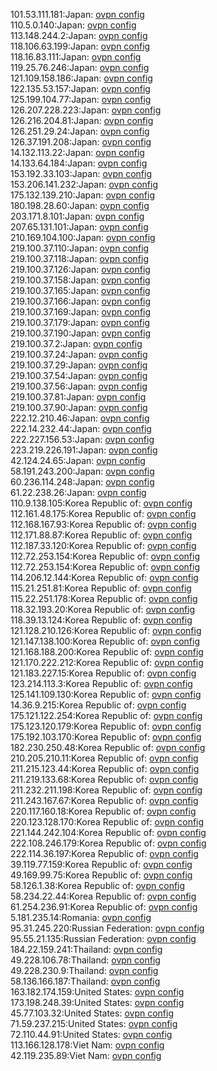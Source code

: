 101.53.111.181:Japan: [ovpn config](vpn/101_53_111_181.ovpn)  
110.5.0.140:Japan: [ovpn config](vpn/110_5_0_140.ovpn)  
113.148.244.2:Japan: [ovpn config](vpn/113_148_244_2.ovpn)  
118.106.63.199:Japan: [ovpn config](vpn/118_106_63_199.ovpn)  
118.16.83.111:Japan: [ovpn config](vpn/118_16_83_111.ovpn)  
119.25.76.246:Japan: [ovpn config](vpn/119_25_76_246.ovpn)  
121.109.158.186:Japan: [ovpn config](vpn/121_109_158_186.ovpn)  
122.135.53.157:Japan: [ovpn config](vpn/122_135_53_157.ovpn)  
125.199.104.77:Japan: [ovpn config](vpn/125_199_104_77.ovpn)  
126.207.228.223:Japan: [ovpn config](vpn/126_207_228_223.ovpn)  
126.216.204.81:Japan: [ovpn config](vpn/126_216_204_81.ovpn)  
126.251.29.24:Japan: [ovpn config](vpn/126_251_29_24.ovpn)  
126.37.191.208:Japan: [ovpn config](vpn/126_37_191_208.ovpn)  
14.132.113.22:Japan: [ovpn config](vpn/14_132_113_22.ovpn)  
14.133.64.184:Japan: [ovpn config](vpn/14_133_64_184.ovpn)  
153.192.33.103:Japan: [ovpn config](vpn/153_192_33_103.ovpn)  
153.206.141.232:Japan: [ovpn config](vpn/153_206_141_232.ovpn)  
175.132.139.210:Japan: [ovpn config](vpn/175_132_139_210.ovpn)  
180.198.28.60:Japan: [ovpn config](vpn/180_198_28_60.ovpn)  
203.171.8.101:Japan: [ovpn config](vpn/203_171_8_101.ovpn)  
207.65.131.101:Japan: [ovpn config](vpn/207_65_131_101.ovpn)  
210.169.104.100:Japan: [ovpn config](vpn/210_169_104_100.ovpn)  
219.100.37.110:Japan: [ovpn config](vpn/219_100_37_110.ovpn)  
219.100.37.118:Japan: [ovpn config](vpn/219_100_37_118.ovpn)  
219.100.37.126:Japan: [ovpn config](vpn/219_100_37_126.ovpn)  
219.100.37.158:Japan: [ovpn config](vpn/219_100_37_158.ovpn)  
219.100.37.165:Japan: [ovpn config](vpn/219_100_37_165.ovpn)  
219.100.37.166:Japan: [ovpn config](vpn/219_100_37_166.ovpn)  
219.100.37.169:Japan: [ovpn config](vpn/219_100_37_169.ovpn)  
219.100.37.179:Japan: [ovpn config](vpn/219_100_37_179.ovpn)  
219.100.37.190:Japan: [ovpn config](vpn/219_100_37_190.ovpn)  
219.100.37.2:Japan: [ovpn config](vpn/219_100_37_2.ovpn)  
219.100.37.24:Japan: [ovpn config](vpn/219_100_37_24.ovpn)  
219.100.37.29:Japan: [ovpn config](vpn/219_100_37_29.ovpn)  
219.100.37.54:Japan: [ovpn config](vpn/219_100_37_54.ovpn)  
219.100.37.56:Japan: [ovpn config](vpn/219_100_37_56.ovpn)  
219.100.37.81:Japan: [ovpn config](vpn/219_100_37_81.ovpn)  
219.100.37.90:Japan: [ovpn config](vpn/219_100_37_90.ovpn)  
222.12.210.46:Japan: [ovpn config](vpn/222_12_210_46.ovpn)  
222.14.232.44:Japan: [ovpn config](vpn/222_14_232_44.ovpn)  
222.227.156.53:Japan: [ovpn config](vpn/222_227_156_53.ovpn)  
223.219.226.191:Japan: [ovpn config](vpn/223_219_226_191.ovpn)  
42.124.24.65:Japan: [ovpn config](vpn/42_124_24_65.ovpn)  
58.191.243.200:Japan: [ovpn config](vpn/58_191_243_200.ovpn)  
60.236.114.248:Japan: [ovpn config](vpn/60_236_114_248.ovpn)  
61.22.238.26:Japan: [ovpn config](vpn/61_22_238_26.ovpn)  
110.9.138.105:Korea Republic of: [ovpn config](vpn/110_9_138_105.ovpn)  
112.161.48.175:Korea Republic of: [ovpn config](vpn/112_161_48_175.ovpn)  
112.168.167.93:Korea Republic of: [ovpn config](vpn/112_168_167_93.ovpn)  
112.171.88.87:Korea Republic of: [ovpn config](vpn/112_171_88_87.ovpn)  
112.187.33.120:Korea Republic of: [ovpn config](vpn/112_187_33_120.ovpn)  
112.72.253.154:Korea Republic of: [ovpn config](vpn/112_72_253_154.ovpn)  
112.72.253.154:Korea Republic of: [ovpn config](vpn/112_72_253_154.ovpn)  
114.206.12.144:Korea Republic of: [ovpn config](vpn/114_206_12_144.ovpn)  
115.21.251.81:Korea Republic of: [ovpn config](vpn/115_21_251_81.ovpn)  
115.22.251.178:Korea Republic of: [ovpn config](vpn/115_22_251_178.ovpn)  
118.32.193.20:Korea Republic of: [ovpn config](vpn/118_32_193_20.ovpn)  
118.39.13.124:Korea Republic of: [ovpn config](vpn/118_39_13_124.ovpn)  
121.128.210.126:Korea Republic of: [ovpn config](vpn/121_128_210_126.ovpn)  
121.147.138.100:Korea Republic of: [ovpn config](vpn/121_147_138_100.ovpn)  
121.168.188.200:Korea Republic of: [ovpn config](vpn/121_168_188_200.ovpn)  
121.170.222.212:Korea Republic of: [ovpn config](vpn/121_170_222_212.ovpn)  
121.183.227.15:Korea Republic of: [ovpn config](vpn/121_183_227_15.ovpn)  
123.214.113.3:Korea Republic of: [ovpn config](vpn/123_214_113_3.ovpn)  
125.141.109.130:Korea Republic of: [ovpn config](vpn/125_141_109_130.ovpn)  
14.36.9.215:Korea Republic of: [ovpn config](vpn/14_36_9_215.ovpn)  
175.121.122.254:Korea Republic of: [ovpn config](vpn/175_121_122_254.ovpn)  
175.123.120.179:Korea Republic of: [ovpn config](vpn/175_123_120_179.ovpn)  
175.192.103.170:Korea Republic of: [ovpn config](vpn/175_192_103_170.ovpn)  
182.230.250.48:Korea Republic of: [ovpn config](vpn/182_230_250_48.ovpn)  
210.205.210.11:Korea Republic of: [ovpn config](vpn/210_205_210_11.ovpn)  
211.215.123.44:Korea Republic of: [ovpn config](vpn/211_215_123_44.ovpn)  
211.219.133.68:Korea Republic of: [ovpn config](vpn/211_219_133_68.ovpn)  
211.232.211.198:Korea Republic of: [ovpn config](vpn/211_232_211_198.ovpn)  
211.243.167.67:Korea Republic of: [ovpn config](vpn/211_243_167_67.ovpn)  
220.117.160.18:Korea Republic of: [ovpn config](vpn/220_117_160_18.ovpn)  
220.123.128.170:Korea Republic of: [ovpn config](vpn/220_123_128_170.ovpn)  
221.144.242.104:Korea Republic of: [ovpn config](vpn/221_144_242_104.ovpn)  
222.108.246.179:Korea Republic of: [ovpn config](vpn/222_108_246_179.ovpn)  
222.114.36.197:Korea Republic of: [ovpn config](vpn/222_114_36_197.ovpn)  
39.119.77.159:Korea Republic of: [ovpn config](vpn/39_119_77_159.ovpn)  
49.169.99.75:Korea Republic of: [ovpn config](vpn/49_169_99_75.ovpn)  
58.126.1.38:Korea Republic of: [ovpn config](vpn/58_126_1_38.ovpn)  
58.234.22.44:Korea Republic of: [ovpn config](vpn/58_234_22_44.ovpn)  
61.254.236.91:Korea Republic of: [ovpn config](vpn/61_254_236_91.ovpn)  
5.181.235.14:Romania: [ovpn config](vpn/5_181_235_14.ovpn)  
95.31.245.220:Russian Federation: [ovpn config](vpn/95_31_245_220.ovpn)  
95.55.21.135:Russian Federation: [ovpn config](vpn/95_55_21_135.ovpn)  
184.22.159.241:Thailand: [ovpn config](vpn/184_22_159_241.ovpn)  
49.228.106.78:Thailand: [ovpn config](vpn/49_228_106_78.ovpn)  
49.228.230.9:Thailand: [ovpn config](vpn/49_228_230_9.ovpn)  
58.136.166.187:Thailand: [ovpn config](vpn/58_136_166_187.ovpn)  
163.182.174.159:United States: [ovpn config](vpn/163_182_174_159.ovpn)  
173.198.248.39:United States: [ovpn config](vpn/173_198_248_39.ovpn)  
45.77.103.32:United States: [ovpn config](vpn/45_77_103_32.ovpn)  
71.59.237.215:United States: [ovpn config](vpn/71_59_237_215.ovpn)  
72.110.44.91:United States: [ovpn config](vpn/72_110_44_91.ovpn)  
113.166.128.178:Viet Nam: [ovpn config](vpn/113_166_128_178.ovpn)  
42.119.235.89:Viet Nam: [ovpn config](vpn/42_119_235_89.ovpn)  
